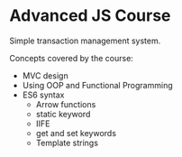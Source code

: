 # Advanced JS Course

Simple transaction management system.

Concepts covered by the course:

- MVC design
- Using OOP and Functional Programming
- ES6 syntax
  - Arrow functions
  - static keyword
  - IIFE
  - get and set keywords
  - Template strings
